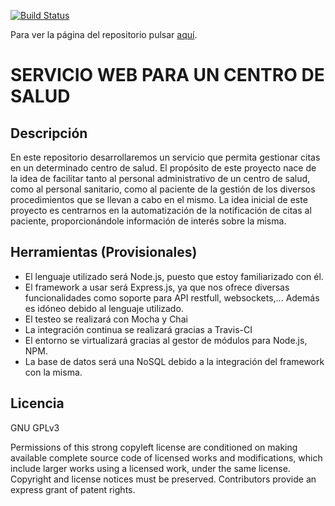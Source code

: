 [![Build Status](https://travis-ci.org/alberturria/Hospital.svg?branch=master)](https://travis-ci.org/alberturria/Hospital)

Para ver la página del repositorio pulsar [aquí](https://alberturria.github.io/Hospital/).

# SERVICIO WEB PARA UN CENTRO DE SALUD 

## Descripción

En este repositorio desarrollaremos un servicio que permita gestionar citas en un determinado centro de salud.
El propósito de este proyecto nace de la idea de facilitar tanto al personal administrativo de un centro de salud,
como al personal sanitario, como al paciente de la gestión de los diversos procedimientos que se llevan a cabo en el mismo.
La idea inicial de este proyecto es centrarnos en la automatización de la notificación de citas al paciente, proporcionándole información de interés sobre la misma.


## Herramientas (Provisionales)

- El lenguaje utilizado será Node.js, puesto que estoy familiarizado con él.
- El framework a usar será Express.js, ya que nos ofrece diversas funcionalidades como soporte para API restfull, websockets,... Además es idóneo debido al lenguaje utilizado.
- El testeo se realizará con Mocha y Chai
- La integración continua se realizará gracias a Travis-CI
- El entorno se virtualizará gracias al gestor de módulos para Node.js, NPM.
- La base de datos será una NoSQL debido a la integración del framework con la misma.


## Licencia

GNU GPLv3

Permissions of this strong copyleft license are conditioned on making available complete source code of licensed works and modifications, which include larger works using a licensed work, under the same license. Copyright and license notices must be preserved. Contributors provide an express grant of patent rights.
